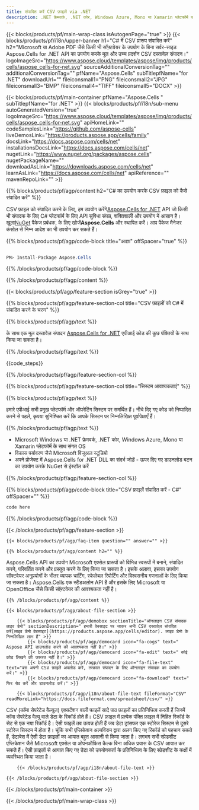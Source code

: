 ```yaml
---
title: संपादित करें CSV फ़ाइलें via .NET
description: .NET फ्रेमवर्क, .NET कोर, Windows Azure, Mono या Xamarin प्लेटफॉर्म पर CSV दस्तावेज़ संपादित करने के लिए C# स्रोत कोड।
---
```

{{< blocks/products/pf/main-wrap-class isAutogenPage="true" >}}
{{< blocks/products/pf/i18n/upper-banner h1="C# में CSV प्रारूप संपादित करें" h2="Microsoft या Adobe PDF जैसे किसी भी सॉफ़्टवेयर के उपयोग के बिना सर्वर-साइड Aspose.Cells for .NET API का उपयोग करके मूल और उच्च प्रदर्शन CSV दस्तावेज़ संपादन।" logoImageSrc="https://www.aspose.cloud/templates/aspose/img/products/cells/aspose_cells-for-net.svg" sourceAdditionalConversionTag="" additionalConversionTag="" pfName="Aspose.Cells" subTitlepfName="for .NET" downloadUrl="" fileiconsmall1="PNG" fileiconsmall2="JPG" fileiconsmall3="BMP" fileiconsmall4="TIFF" fileiconsmall5="DOCX" >}}

{{< blocks/products/pf/main-container pfName="Aspose.Cells " subTitlepfName="for .NET" >}}
{{< blocks/products/pf/i18n/sub-menu autoGeneratedVersion="true" logoImageSrc="https://www.aspose.cloud/templates/aspose/img/products/cells/aspose_cells-for-net.svg" apiHomeLink="" codeSamplesLink="https://github.com/aspose-cells" liveDemosLink="https://products.aspose.app/cells/family" docsLink="https://docs.aspose.com/cells/net" installationsDocsLink="https://docs.aspose.com/cells/net" nugetLink="https://www.nuget.org/packages/aspose.cells" nugetPackageName="" downloadAsLink="https://downloads.aspose.com/cells/net" learnAsLink="https://docs.aspose.com/cells/net" apiReference="" mavenRepoLink="" >}}

{{% blocks/products/pf/agp/content h2="C# का उपयोग करके CSV फ़ाइल को कैसे संपादित करें" %}}

 CSV फ़ाइल को संपादित करने के लिए, हम उपयोग करेंगे<a href="https://products.aspose.com/cells/net">Aspose.Cells for .NET</a> API जो किसी भी संपादक के लिए C# प्लेटफॉर्म के लिए API सुविधा संपन्न, शक्तिशाली और उपयोग में आसान है। खुला<a href="https://www.nuget.org/packages/aspose.cells">NuGet</a> पैकेज प्रबंधक, के लिए खोजें<b>Aspose.Cells</b> और स्थापित करें। आप पैकेज मैनेजर कंसोल से निम्न आदेश का भी उपयोग कर सकते हैं।

{{% blocks/products/pf/agp/code-block title="आज्ञा" offSpacer="true" %}}

```cs

PM> Install-Package Aspose.Cells

```

{{% /blocks/products/pf/agp/code-block %}}

{{% /blocks/products/pf/agp/content %}}

{{< blocks/products/pf/agp/feature-section isGrey="true" >}}

{{% blocks/products/pf/agp/feature-section-col title="CSV फ़ाइलों को C# में संपादित करने के चरण" %}}

{{% blocks/products/pf/agp/text %}}

 के साथ एक मूल दस्तावेज़ संपादन
 [Aspose.Cells for .NET](https://products.aspose.com/cells/net) 
 एपीआई कोड की कुछ पंक्तियों के साथ किया जा सकता है।

{{% /blocks/products/pf/agp/text %}}

{{code_steps}}

{{% /blocks/products/pf/agp/feature-section-col %}}

{{% blocks/products/pf/agp/feature-section-col title="सिस्टम आवश्यकताएं" %}}

{{% blocks/products/pf/agp/text %}}

 हमारे एपीआई सभी प्रमुख प्लेटफॉर्म और ऑपरेटिंग सिस्टम पर समर्थित हैं। नीचे दिए गए कोड को निष्पादित करने से पहले, कृपया सुनिश्चित करें कि आपके सिस्टम पर निम्नलिखित पूर्वापेक्षाएँ हैं।

{{% /blocks/products/pf/agp/text %}}

-  Microsoft Windows या .NET फ्रेमवर्क, .NET कोर, Windows Azure, Mono या Xamarin प्लेटफॉर्म के साथ संगत OS
-  विकास पर्यावरण जैसे Microsoft विजुअल स्टूडियो
-  अपने प्रोजेक्ट में Aspose.Cells for .NET DLL का संदर्भ जोड़ें - ऊपर दिए गए डाउनलोड बटन का उपयोग करके NuGet से इंस्टॉल करें

{{% /blocks/products/pf/agp/feature-section-col %}}

{{% blocks/products/pf/agp/code-block title="CSV फ़ाइलें संपादित करें - C#" offSpacer="" %}}

```cs
code here

```

{{% /blocks/products/pf/agp/code-block %}}

{{< /blocks/products/pf/agp/feature-section >}}

    {{< blocks/products/pf/agp/faq-item question="" answer="" >}}
 

<!-- aboutfile Starts -->

    {{% blocks/products/pf/agp/content h2="" %}}

 Aspose.Cells API का उपयोग Microsoft एक्सेल प्रारूपों को विभिन्न स्वरूपों में बनाने, संपादित करने, परिवर्तित करने और प्रस्तुत करने के लिए किया जा सकता है। इसके अलावा, इसका उपयोग सॉफ्टवेयर अनुप्रयोगों के भीतर व्यापक चार्टिंग, स्केलेबल रिपोर्टिंग और विश्वसनीय गणनाओं के लिए किया जा सकता है। Aspose.Cells एक स्टैंडअलोन API है और इसके लिए Microsoft या OpenOffice जैसे किसी सॉफ़्टवेयर की आवश्यकता नहीं है।



    {{% /blocks/products/pf/agp/content %}}

    {{< blocks/products/pf/agp/about-file-section >}}

        {{< blocks/products/pf/agp/demobox sectionTitle="ऑनलाइन CSV संपादक लाइव डेमो" sectionDescription=" हमारी वेबसाइट पर जाकर अभी CSV दस्तावेज़ संपादित करें[लाइव डेमो वेबसाइट](https://products.aspose.app/cells/editor). लाइव डेमो के निम्नलिखित लाभ हैं" >}}
            {{< blocks/products/pf/agp/democard icon="fa-cogs" text=" Aspose API डाउनलोड करने की आवश्यकता नहीं है।" >}}
            {{< blocks/products/pf/agp/democard icon="fa-edit" text=" कोई कोड लिखने की जरूरत नहीं है।" >}}
            {{< blocks/products/pf/agp/democard icon="fa-file-text" text="बस अपनी CSV फ़ाइलें अपलोड करें, तत्काल संपादन के लिए ऑनलाइन संपादक का उपयोग करें।" >}}
            {{< blocks/products/pf/agp/democard icon="fa-download" text=" फिर सेव करें और डाउनलोड करें।" >}}

        {{< blocks/products/pf/agp/i18n/about-file-text fileFormat="CSV" readMoreLink="https://docs.fileformat.com/spreadsheet/csv/" >}}
CSV (कॉमा सेपरेटेड वैल्यूज़) एक्सटेंशन वाली फाइलें सादे पाठ फ़ाइलों का प्रतिनिधित्व करती हैं जिनमें कॉमा सेपरेटेड वैल्यू वाले डेटा के रिकॉर्ड होते हैं। CSV फ़ाइल में प्रत्येक पंक्ति फ़ाइल में निहित रिकॉर्ड के सेट से एक नया रिकॉर्ड है। ऐसी फाइलें तब उत्पन्न होती हैं जब डेटा ट्रांसफर एक स्टोरेज सिस्टम से दूसरे स्टोरेज सिस्टम में होता है। चूंकि सभी एप्लिकेशन अल्पविराम द्वारा अलग किए गए रिकॉर्ड को पहचान सकते हैं, डेटाबेस में ऐसी डेटा फ़ाइलों का आयात बहुत आसानी से किया जाता है। लगभग सभी स्प्रेडशीट एप्लिकेशन जैसे Microsoft एक्सेल या ओपनऑफिस कैल्क बिना अधिक प्रयास के CSV आयात कर सकते हैं। ऐसी फ़ाइलों से आयात किए गए डेटा को उपयोगकर्ता के प्रतिनिधित्व के लिए स्प्रेडशीट के कक्षों में व्यवस्थित किया जाता है।

        {{< /blocks/products/pf/agp/i18n/about-file-text >}}

    {{< /blocks/products/pf/agp/about-file-section >}}

<!-- aboutfile Ends -->



{{< /blocks/products/pf/main-container >}}
    
{{< /blocks/products/pf/main-wrap-class >}}
